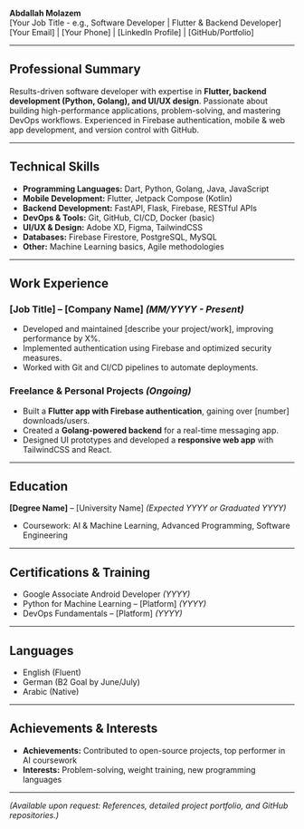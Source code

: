 **Abdallah Molazem**\
[Your Job Title - e.g., Software Developer | Flutter & Backend Developer]\
[Your Email] | [Your Phone] | [LinkedIn Profile] | [GitHub/Portfolio]

---

## **Professional Summary**

Results-driven software developer with expertise in **Flutter, backend development (Python, Golang), and UI/UX design**. Passionate about building high-performance applications, problem-solving, and mastering DevOps workflows. Experienced in Firebase authentication, mobile & web app development, and version control with GitHub.

---

## **Technical Skills**

- **Programming Languages:** Dart, Python, Golang, Java, JavaScript
- **Mobile Development:** Flutter, Jetpack Compose (Kotlin)
- **Backend Development:** FastAPI, Flask, Firebase, RESTful APIs
- **DevOps & Tools:** Git, GitHub, CI/CD, Docker (basic)
- **UI/UX & Design:** Adobe XD, Figma, TailwindCSS
- **Databases:** Firebase Firestore, PostgreSQL, MySQL
- **Other:** Machine Learning basics, Agile methodologies

---

## **Work Experience**

### **[Job Title]** – [Company Name] *(MM/YYYY - Present)*

- Developed and maintained [describe your project/work], improving performance by X%.
- Implemented authentication using Firebase and optimized security measures.
- Worked with Git and CI/CD pipelines to automate deployments.

### **Freelance & Personal Projects** *(Ongoing)*

- Built a **Flutter app with Firebase authentication**, gaining over [number] downloads/users.
- Created a **Golang-powered backend** for a real-time messaging app.
- Designed UI prototypes and developed a **responsive web app** with TailwindCSS and React.

---

## **Education**

**[Degree Name]** – [University Name] *(Expected YYYY or Graduated YYYY)*

- Coursework: AI & Machine Learning, Advanced Programming, Software Engineering

---

## **Certifications & Training**

- Google Associate Android Developer *(YYYY)*
- Python for Machine Learning – [Platform] *(YYYY)*
- DevOps Fundamentals – [Platform] *(YYYY)*

---

## **Languages**

- English (Fluent)
- German (B2 Goal by June/July)
- Arabic (Native)

---

## **Achievements & Interests**

- **Achievements:** Contributed to open-source projects, top performer in AI coursework
- **Interests:** Problem-solving, weight training, new programming languages

---

*(Available upon request: References, detailed project portfolio, and GitHub repositories.)*


<!---
Molazem/Molazem is a ✨ special ✨ repository because its `README.md` (this file) appears on your GitHub profile.
You can click the Preview link to take a look at your changes.
--->
